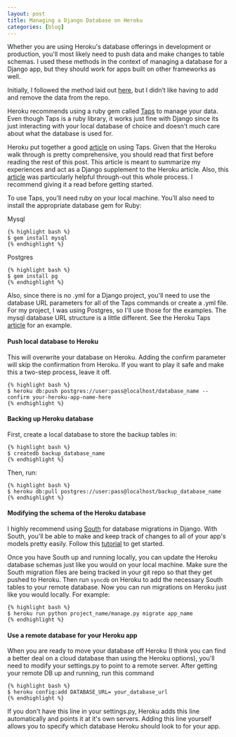 ```yaml
---
layout: post
title: Managing a Django Database on Heroku
categories: [blog]
---
```

Whether you are using Heroku's database offerings in development or production, you'll most likely need to push data and make changes to table schemas. I used these methods in the context of managing a database for a Django app, but they should work for apps built on other frameworks as well.

Initially, I followed the method laid out [here][1], but I didn’t like having to add and remove the data from the repo.

Heroku recommends using a ruby gem called [Taps][2] to manage your data. Even though Taps is a ruby library, it works just fine with Django since its just interacting with your local database of choice and doesn’t much care about what the database is used for.

Heroku put together a good [article][3] on using Taps. Given that the Heroku walk through is pretty comprehensive, you should read that first before reading the rest of this post. This article is meant to summarize my experiences and act as a Django supplement to the Heroku article. Also, this [article][4] was particularly helpful through-out this whole process. I recommend giving it a read before getting started.

To use Taps, you’ll need ruby on your local machine. You’ll also need to install the appropriate database gem for Ruby:

Mysql

	{% highlight bash %}
    $ gem install mysql
    {% endhighlight %}

Postgres

	{% highlight bash %}
    $ gem install pg
    {% endhighlight %}

Also, since there is no .yml for a Django project, you'll need to use the database URL parameters for all of the Taps commands or create a .yml file. For my project, I was using Postgres, so I'll use those for the examples. The mysql database URL structure is a little different. See the Heroku Taps [article][3] for an example.

#### Push local database to Heroku

This will overwrite your database on Heroku. Adding the confirm parameter will skip the confirmation from Heroku. If you want to play it safe and make this a two-step process, leave it off.

	{% highlight bash %}
    $ heroku db:push postgres://user:pass@localhost/database_name --confirm your-heroku-app-name-here
    {% endhighlight %}

#### Backing up Heroku database

First, create a local database to store the backup tables in:
  
  	{% highlight bash %}
    $ createdb backup_database_name
    {% endhighlight %}

Then, run:

	{% highlight bash %}
    $ heroku db:pull postgres://user:pass@localhost/backup_database_name
    {% endhighlight %}

#### Modifying the schema of the Heroku database

I highly recommend using [South][5] for database migrations in Django. With South, you'll be able to make and keep track of changes to all of your app's models pretty easily. Follow this [tutorial][6] to get started.

Once you have South up and running locally, you can update the Heroku database schemas just like you would on your local machine. Make sure the South migration files are being tracked in your git repo so that they get pushed to Heroku. Then run `syncdb` on Heroku to add the necessary South tables to your remote database. Now you can run migrations on Heroku just like you would locally. For example:

	{% highlight bash %}
    $ heroku run python project_name/manage.py migrate app_name
    {% endhighlight %}

#### Use a remote database for your Heroku app

When you are ready to move your database off Heroku (I think you can find a better deal on a cloud database than using the Heroku options), you'll need to modify your settings.py to point to a remote server. After getting your remote DB up and running, run this command

	{% highlight bash %}
    $ heroku config:add DATABASE_URL= your_database_url
    {% endhighlight %}

If you don't have this line in your settings.py, Heroku adds this line automatically and points it at it's own servers. Adding this line yourself allows you to specify which database Heroku should look to for your app.

[1]: http://rockycode.com/blog/django-loaddata-heroku/
[2]: http://rubygems.org/gems/taps
[3]: http://devcenter.heroku.com/articles/taps
[4]: http://www.askthepony.com/blog/2011/07/getting-django-on-heroku-prancing-8-times-faster/
[5]: http://south.aeracode.org/
[6]: http://south.aeracode.org/docs/tutorial/index.html]